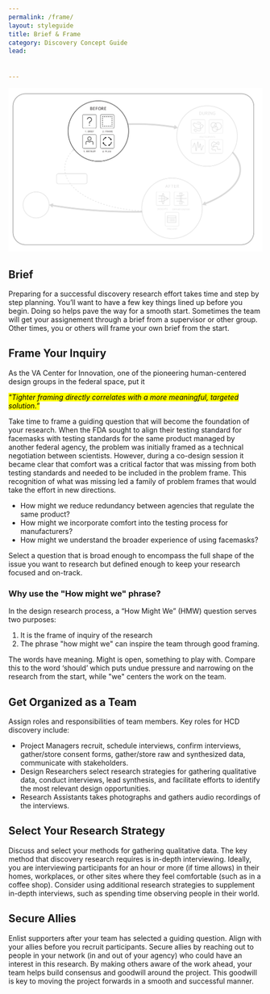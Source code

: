 ```yaml
---
permalink: /frame/
layout: styleguide
title: Brief & Frame
category: Discovery Concept Guide
lead:


---
```


![HCD Discovery Cycle illustration with everything except the Before bubble grayed out. Inside the bubble labeled "Before", four squares are labeled "1. Brief", "2. Frame", "3. Recruit", and "4. Plan".](/assets/img/New-Diagrams-before-02.svg)

## Brief

Preparing for a successful discovery research effort takes time and step by step planning. You’ll want to have a few key things lined up before you begin. Doing so helps pave the way for a smooth start. Sometimes the team will get your assignement through a brief from a supervisor or other group. Other times, you or others will frame your own brief from the start.

## Frame Your Inquiry

As the VA Center for Innovation, one of the pioneering human-centered design groups in the federal space, put it

<mark><i>"Tighter framing directly correlates with a more meaningful, targeted solution.”</i></mark>

Take time to frame a guiding question that will become the foundation of your research. When the FDA sought to align their testing standard for facemasks with testing standards for the same product managed by another federal agency, the problem was initially framed as a technical negotiation between scientists. However, during a co-design session it became clear that comfort was a critical factor that was missing from both testing standards and needed to be included in the problem frame. This recognition of what was missing led a family of problem frames that would take the effort in new directions.

* How might we reduce redundancy between agencies that regulate the same product?
* How might we incorporate comfort into the testing process for manufacturers?
* How might we understand the broader experience of using facemasks?

Select a question that is broad enough to encompass the full shape of the issue you want to research but defined enough to keep your research focused and on-track.

### Why use the "How might we" phrase?

In the design research process, a “How Might We” (HMW) question serves two purposes:

1. It is the frame of inquiry of the research
1. The phrase "how might we" can inspire the team through good framing.

The words have meaning. Might is open, something to play with. Compare this to the word  ‘should’ which puts undue pressure and narrowing on the research from the start, while "we" centers the work on the team.


## Get Organized as a Team

Assign roles and responsibilities of team members. Key roles for HCD discovery include:

* Project Managers recruit, schedule interviews, confirm interviews, gather/store consent forms, gather/store raw and synthesized data, communicate with stakeholders.
* Design Researchers select research strategies for gathering qualitative data, conduct interviews, lead synthesis, and facilitate efforts to identify the most relevant design opportunities.
* Research Assistants takes photographs and gathers audio recordings of the interviews.


## Select Your Research Strategy

Discuss and select your methods for gathering qualitative data. The key method that discovery research requires is in-depth interviewing. Ideally, you are interviewing participants for an hour or more (if time allows) in their homes, workplaces, or other sites where they feel comfortable (such as in a coffee shop). Consider using additional research strategies to supplement in-depth interviews, such as spending time observing people in their world.

## Secure Allies

Enlist supporters after your team has selected a guiding question. Align with your allies before you recruit participants. Secure allies by reaching out to people in your network (in and out of your agency) who could have an interest in this research. By making others aware of the work ahead, your team helps build consensus and goodwill around the project. This goodwill is key to moving the project forwards in a smooth and successful manner.
